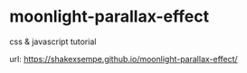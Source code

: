 # moonlight-parallax-effect
css &amp; javascript tutorial

url: https://shakexsempe.github.io/moonlight-parallax-effect/
